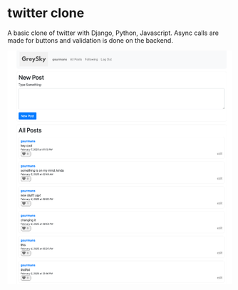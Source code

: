 # twitter clone
A basic clone of twitter with Django, Python, Javascript. Async calls are made for buttons and validation is done on the backend.

![alt text](https://github.com/gsurmanski/twitterclone/blob/master/screenshot.png?raw=true)